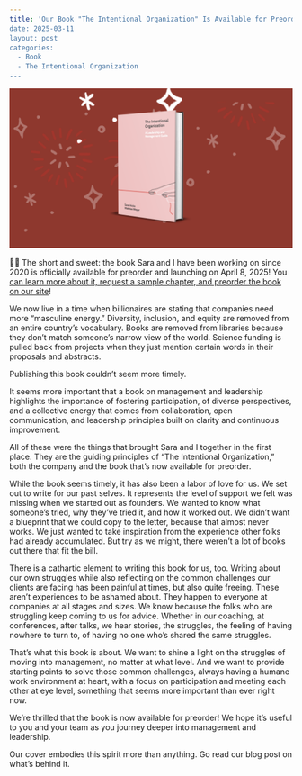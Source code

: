 ```yaml
---
title: 'Our Book "The Intentional Organization" Is Available for Preorder!"
date: 2025-03-11
layout: post
categories:
  - Book
  - The Intentional Organization
---
```

![](/images/tio-book-cover.png)

🎉🚨 The short and sweet: the book Sara and I have been working on since 2020 is officially available for preorder and launching on April 8, 2025! You [can learn more about it, request a sample chapter, and preorder the book on our site](https://intentionalorganization.comhttps://intentionalorganization.com/journal/we-wrote-a-book-you-can-preorder-now/)!

We now live in a time when billionaires are stating that companies need more “masculine energy.” Diversity, inclusion, and equity are removed from an entire country’s vocabulary. Books are removed from libraries because they don’t match someone’s narrow view of the world. Science funding is pulled back from projects when they just mention certain words in their proposals and abstracts.

Publishing this book couldn’t seem more timely.

It seems more important that a book on management and leadership highlights the importance of fostering participation, of diverse perspectives, and a collective energy that comes from collaboration, open communication, and leadership principles built on clarity and continuous improvement.

All of these were the things that brought Sara and I together in the first place. They are the guiding principles of “The Intentional Organization,” both the company and the book that’s now available for preorder.

While the book seems timely, it has also been a labor of love for us. We set out to write for our past selves. It represents the level of support we felt was missing when we started out as founders. We wanted to know what someone’s tried, why they’ve tried it, and how it worked out. We didn’t want a blueprint that we could copy to the letter, because that almost never works. We just wanted to take inspiration from the experience other folks had already accumulated. But try as we might, there weren’t a lot of books out there that fit the bill.

There is a cathartic element to writing this book for us, too. Writing about our own struggles while also reflecting on the common challenges our clients are facing has been painful at times, but also quite freeing. These aren’t experiences to be ashamed about. They happen to everyone at companies at all stages and sizes. We know because the folks who are struggling keep coming to us for advice. Whether in our coaching, at conferences, after talks, we hear stories, the struggles, the feeling of having nowhere to turn to, of having no one who’s shared the same struggles.

That’s what this book is about. We want to shine a light on the struggles of moving into management, no matter at what level. And we want to provide starting points to solve those common challenges, always having a humane work environment at heart, with a focus on participation and meeting each other at eye level, something that seems more important than ever right now.

We’re thrilled that the book is now available for preorder! We hope it’s useful to you and your team as you journey deeper into management and leadership.

Our cover embodies this spirit more than anything. Go read our blog post on what’s behind it.
